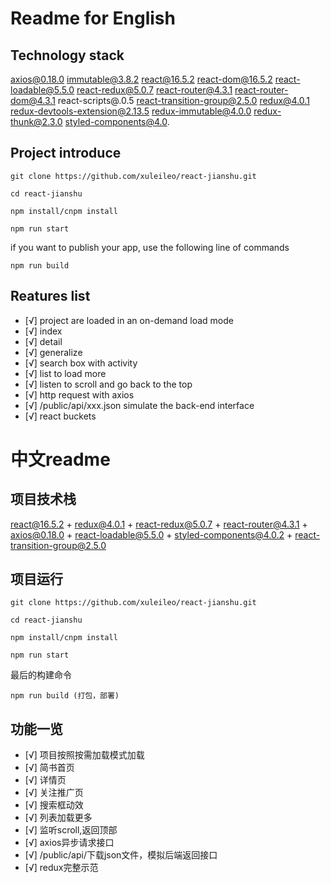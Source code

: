 # Readme for English


## Technology stack

axios@0.18.0 
immutable@3.8.2 
react@16.5.2 
react-dom@16.5.2 
react-loadable@5.5.0 
react-redux@5.0.7 
react-router@4.3.1 
react-router-dom@4.3.1 
react-scripts@.0.5 
react-transition-group@2.5.0 
redux@4.0.1 
redux-devtools-extension@2.13.5 
redux-immutable@4.0.0 
redux-thunk@2.3.0 
styled-components@4.0. 



## Project introduce


```
git clone https://github.com/xuleileo/react-jianshu.git

cd react-jianshu

npm install/cnpm install

npm run start
```
if you want to publish your app, use the following line of commands
```
npm run build 
```

## Reatures list
- [√] project are loaded in an on-demand load mode
- [√] index 
- [√] detail
- [√] generalize
- [√] search box with activity
- [√] list to load more
- [√] listen to scroll and go back to the top
- [√] http request with axios
- [√] /public/api/xxx.json simulate the back-end interface
- [√] react buckets


# 中文readme


## 项目技术栈

react@16.5.2 + redux@4.0.1 + react-redux@5.0.7 + react-router@4.3.1 + axios@0.18.0 + react-loadable@5.5.0 + styled-components@4.0.2 + react-transition-group@2.5.0



## 项目运行


```
git clone https://github.com/xuleileo/react-jianshu.git

cd react-jianshu

npm install/cnpm install

npm run start
```
最后的构建命令
```
npm run build (打包，部署)
```

## 功能一览
- [√] 项目按照按需加载模式加载
- [√] 简书首页
- [√] 详情页
- [√] 关注推广页
- [√] 搜索框动效
- [√] 列表加载更多
- [√] 监听scroll,返回顶部
- [√] axios异步请求接口
- [√] /public/api/下载json文件，模拟后端返回接口
- [√] redux完整示范